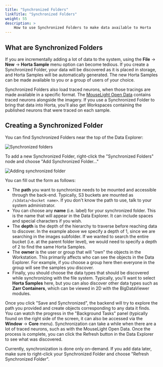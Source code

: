 ```yaml
---
title: "Synchronized Folders"
linkTitle: "Synchronized Folders"
weight: 55
description: >
    How to use Synchronized Folders to make data available to Horta
---
```


## What are Synchronized Folders

If you are incrementally adding a lot of data to the system, using the **File** → **New** → **Horta Sample** menu option can become tedious. If you create a Synchronized Folder, your data will be discovered as it is placed in storage, and Horta Samples will be automatically generated. The new Horta Samples can be made available to you or a group of users of your choice.

Synchronized Folders also load traced neurons, when those tracings are made available in a specific format. The [MouseLight Open Data](https://registry.opendata.aws/janelia-mouselight/) contains traced neurons alongside the imagery. If you use a Synchronized Folder to bring that data into Horta, you'll also get Workspaces containing the published neurons that were traced on each sample.

## Creating a Synchronized Folder

You can find Synchronized Folders near the top of the Data Explorer:

![Synchronized folders](../synchronized_folders.png)

To add a new Synchronized Folder, right-click the "Synchronized Folders" node and choose "Add Synchronized Folder..."

![Adding synchronized folder](../add_sync_folder.png)

You can fill out the form as follows:

* The **path** you want to synchronize needs to be mounted and accessible through the back-end. Typically, S3 buckets are mounted as `/s3data/<bucket name>`. If you don't know the path to use, talk to your system administrator.
* You can choose any **name** (i.e. label) for your synchronized folder. This is the name that will appear in the Data Explorer. It can include spaces and special characters if you wish.
* The **depth** is the depth of the hierarchy to traverse before reaching data to discover. In the example above we specify a depth of 1, since we are searching in the images subfolder. If we wanted to search the entire bucket (i.e. at the parent folder level), we would need to specify a depth of 2 to find the same Horta Samples.
* The **owner** is the user or group that will "own" the objects in the Workstation. This primarily affects who can see the objects in the Data Explorer. For example, if you choose a group here then everyone in the group will see the samples you discover.
* Finally, you should choose the data types that should be discovered while synchronizing with the file system. Typically, you'll want to select **Horta Samples** here, but you can also discover other data types such as **Zarr Containers**, which can be viewed in 2D with the BigDataViewer modules.

Once you click "Save and Synchronized", the backend will try to explore the path you provided and create objects corresponding to any data it finds. You can watch the progress in the "Background Tasks" panel (typically found on the right side of the screen, it can also be accessed via the **Window** → **Core** menu). Synchronization can take a while when there are a lot of traced neurons, such as with the MouseLight Open Data. Once the process is complete, you can click the Refresh button in the Data Explorer to see what was discovered.

Currently, synchronization is done only on-demand. If you add data later, make sure to right-click your Synchronized Folder and choose "Refresh Synchronized Folder".
